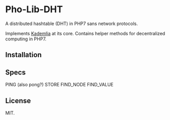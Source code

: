 # Pho-Lib-DHT

A distributed hashtable (DHT) in PHP7 sans network protocols.

Implements [Kademlia]() at its core. Contains helper methods for decentralized computing in PHP7.

## Installation

## Specs

PING (also pong?)
STORE
FIND_NODE
FIND_VALUE

## License

MIT.